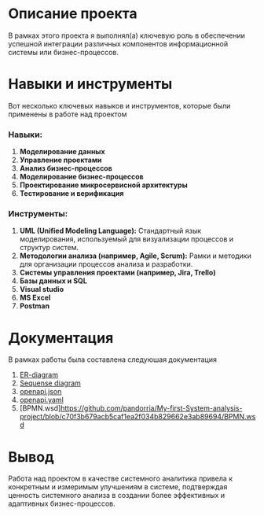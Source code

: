 # Описание проекта
В рамках этого проекта я выполнял(а) ключевую роль в обеспечении успешной интеграции различных компонентов информационной системы или бизнес-процессов.


# Навыки и инструменты
Вот несколько ключевых навыков и инструментов, которые были применены в работе над проектом

### Навыки:
1. **Моделирование данных** 
2. **Управление проектами**
3. **Анализ бизнес-процессов**
4. **Моделирование бизнес-процессов**
5. **Проектирование микросервисной архитектуры**
6. **Тестирование и верификация** 

### Инструменты:
1. **UML (Unified Modeling Language):** Стандартный язык моделирования, используемый для визуализации процессов и структур систем.
3. **Методологии анализа (например, Agile, Scrum):** Рамки и методики для организации процессов анализа и разработки.
4. **Системы управления проектами (например, Jira, Trello)** 
5. **Базы данных и SQL** 
6. **Visual studio** 
7. **MS Excel** 
8. **Postman** 

# Документация
В рамках работы была составлена следуюшая документация
1.  [ER-diagram](https://github.com/pandorria/My-first-System-analysis-project/blob/05bc57168d0e76872c2a9fa048492070bddb5229/ER-diagram.drawio)
2.  [Sequense diagram](https://github.com/pandorria/My-first-System-analysis-project/blob/819365e7d0e66d0c0c2f0539f51232bb7ab7b30a/Sequense%20diagram.drawio) 
3.  [openapi.json](https://github.com/pandorria/My-first-System-analysis-project/blob/05bc57168d0e76872c2a9fa048492070bddb5229/openapi.json)
4.  [openapi.yaml](https://github.com/pandorria/My-first-System-analysis-project/blob/05bc57168d0e76872c2a9fa048492070bddb5229/openapi.yaml)
5.  [BPMN.wsd]https://github.com/pandorria/My-first-System-analysis-project/blob/c70f3b679acb5caf1ea2f034b829662e3ab89694/BPMN.wsd 


# Вывод
Работа над проектом в качестве системного аналитика привела к конкретным и измеримым улучшениям в системе, подтверждая ценность системного анализа в создании более эффективных и адаптивных бизнес-процессов.
